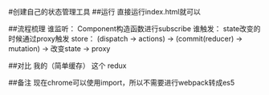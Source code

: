 #创建自己的状态管理工具
##运行
直接运行index.html就可以

##流程梳理
谁监听： Component构造函数进行subscribe
谁触发： state改变的时候通过proxy触发
store： (dispatch -> actions) -> (commit(reducer) -> mutation) -> 改变state -> proxy

##对比
我的（简单缓存） 这个  redux

##备注
现在chrome可以使用import，所以不需要进行webpack转成es5
